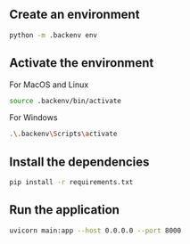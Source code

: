 ## Create an environment
```bash
python -m .backenv env
```

## Activate the environment
For MacOS and Linux
```bash
source .backenv/bin/activate
```
For Windows
```bash
.\.backenv\Scripts\activate
```
## Install the dependencies
```bash
pip install -r requirements.txt
```

## Run the application
```bash
uvicorn main:app --host 0.0.0.0 --port 8000
```